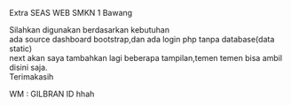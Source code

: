 Extra SEAS WEB SMKN 1 Bawang

Silahkan digunakan berdasarkan kebutuhan
<br>
ada source dashboard bootstrap,dan ada login php tanpa database(data static)<br>
next akan saya tambahkan lagi beberapa tampilan,temen temen bisa ambil disini saja.<br>
Terimakasih


WM : GILBRAN ID
hhah
